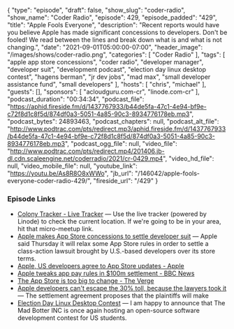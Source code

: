 {
  "type": "episode",
  "draft": false,
  "show_slug": "coder-radio",
  "show_name": "Coder Radio",
  "episode": 429,
  "episode_padded": "429",
  "title": "Apple Fools Everyone",
  "description": "Recent reports would have you believe Apple has made significant concessions to developers. Don't be fooled! We read between the lines and break down what is and what is not changing.",
  "date": "2021-09-01T05:00:00-07:00",
  "header_image": "/images/shows/coder-radio.png",
  "categories": [
    "Coder Radio"
  ],
  "tags": [
    "apple app store concessions",
    "coder radio",
    "developer manager",
    "developer suit",
    "development podcast",
    "election day linux desktop contest",
    "hagens berman",
    "jr dev jobs",
    "mad max",
    "small developer assistance fund",
    "small developers"
  ],
  "hosts": [
    "chris",
    "michael"
  ],
  "guests": [],
  "sponsors": [
    "acloudguru.com-cr",
    "linode.com-cr"
  ],
  "podcast_duration": "00:34:34",
  "podcast_file": "https://aphid.fireside.fm/d/1437767933/b44de5fa-47c1-4e94-bf9e-c72f8d1c8f5d/874df0a3-5051-4a85-90c3-8934776178eb.mp3",
  "podcast_bytes": 24893463,
  "podcast_chapters": null,
  "podcast_alt_file": "http://www.podtrac.com/pts/redirect.mp3/aphid.fireside.fm/d/1437767933/b44de5fa-47c1-4e94-bf9e-c72f8d1c8f5d/874df0a3-5051-4a85-90c3-8934776178eb.mp3",
  "podcast_ogg_file": null,
  "video_file": "http://www.podtrac.com/pts/redirect.mp4/201406.jb-dl.cdn.scaleengine.net/coderradio/2021/cr-0429.mp4",
  "video_hd_file": null,
  "video_mobile_file": null,
  "youtube_link": "https://youtu.be/As8R8O8xWWo",
  "jb_url": "/146042/apple-fools-everyone-coder-radio-429/",
  "fireside_url": "/429"
}


### Episode Links

  * [Colony Tracker - Live Tracker](https://www.linode.com/lp/jupitercolony/ "Colony Tracker - Live Tracker") — Use the live tracker (powered by Linode) to check the current location. If we're going to be in your area, hit that micro-meetup link.
  * [Apple makes App Store concessions to settle developer suit](https://www.axios.com/apple-settles-developer-class-action-c13bb308-daf3-4231-a399-ffd48b6b2c52.html "Apple makes App Store concessions to settle developer suit") — Apple said Thursday it will relax some App Store rules in order to settle a class-action lawsuit brought by U.S.-based developers over its store terms.
  * [Apple, US developers agree to App Store updates - Apple](https://www.apple.com/newsroom/2021/08/apple-us-developers-agree-to-app-store-updates/ "Apple, US developers agree to App Store updates - Apple")
  * [Apple tweaks app pay rules in $100m settlement - BBC News](https://www.bbc.com/news/technology-58356200 "Apple tweaks app pay rules in $100m settlement - BBC News")
  * [The App Store is too big to change - The Verge](https://www.theverge.com/22645070/apple-app-store-policies-purchases-cut-fees-change-class-action "The App Store is too big to change - The Verge")
  * [Apple developers can't escape the 30% toll, because the lawyers took it](https://appleinsider.com/articles/21/08/27/law-firm-requesting-30-of-100m-apple-small-developer-assistance-fund "Apple developers can't escape the 30% toll, because the lawyers took it") — The settlement agreement proposes that the plaintiffs will make 
  * [Election Day Linux Desktop Contest](https://themadbotter.com/2021/08/24/election-day-linux-desktop-contest/ "Election Day Linux Desktop Contest") — I am happy to announce that The Mad Botter INC is once again hosting an open-source software development contest for US students.


